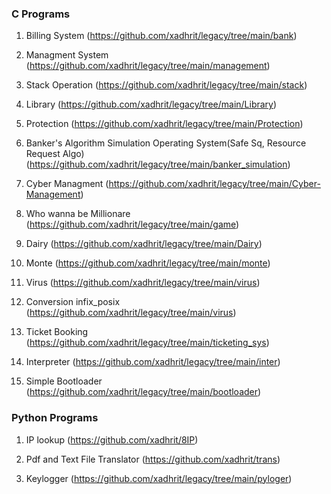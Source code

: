 ###  C Programs

1. Billing System (https://github.com/xadhrit/legacy/tree/main/bank)

2. Managment System  (https://github.com/xadhrit/legacy/tree/main/management)

3. Stack Operation (https://github.com/xadhrit/legacy/tree/main/stack)

4. Library  (https://github.com/xadhrit/legacy/tree/main/Library)

5. Protection (https://github.com/xadhrit/legacy/tree/main/Protection)

6. Banker's Algorithm Simulation Operating System(Safe Sq, Resource Request Algo) 
  (https://github.com/xadhrit/legacy/tree/main/banker_simulation)

7. Cyber Managment (https://github.com/xadhrit/legacy/tree/main/Cyber-Management)

8. Who wanna be Millionare (https://github.com/xadhrit/legacy/tree/main/game)

9. Dairy (https://github.com/xadhrit/legacy/tree/main/Dairy)

10. Monte (https://github.com/xadhrit/legacy/tree/main/monte)

11. Virus (https://github.com/xadhrit/legacy/tree/main/virus)

12. Conversion infix_posix (https://github.com/xadhrit/legacy/tree/main/virus)

13. Ticket Booking (https://github.com/xadhrit/legacy/tree/main/ticketing_sys)

14. Interpreter (https://github.com/xadhrit/legacy/tree/main/inter)

15. Simple Bootloader (https://github.com/xadhrit/legacy/tree/main/bootloader)

### Python Programs

1. IP lookup (https://github.com/xadhrit/8IP)

2. Pdf and Text File Translator (https://github.com/xadhrit/trans)

3. Keylogger (https://github.com/xadhrit/legacy/tree/main/pyloger)
